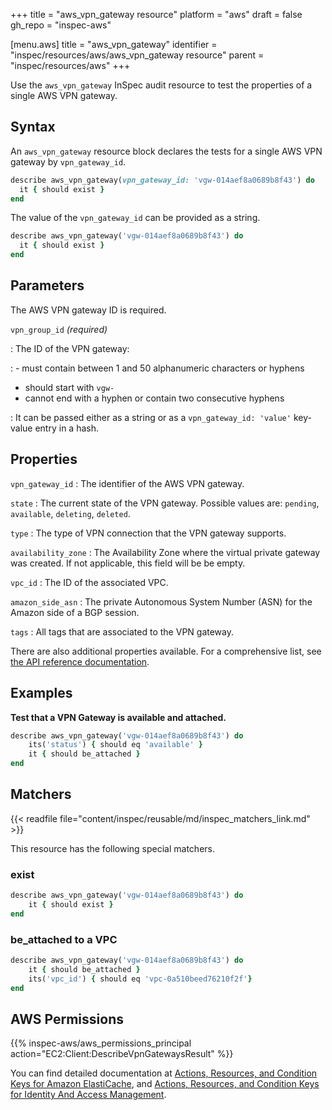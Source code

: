 +++
title = "aws_vpn_gateway resource"
platform = "aws"
draft = false
gh_repo = "inspec-aws"

[menu.aws]
title = "aws_vpn_gateway"
identifier = "inspec/resources/aws/aws_vpn_gateway resource"
parent = "inspec/resources/aws"
+++

Use the `aws_vpn_gateway` InSpec audit resource to test the properties of a single AWS VPN gateway.

## Syntax

An `aws_vpn_gateway` resource block declares the tests for a single AWS VPN gateway by `vpn_gateway_id`.

```ruby
describe aws_vpn_gateway(vpn_gateway_id: 'vgw-014aef8a0689b8f43') do
  it { should exist }
end
```

The value of the `vpn_gateway_id` can be provided as a string.

```ruby
describe aws_vpn_gateway('vgw-014aef8a0689b8f43') do
  it { should exist }
end
```

## Parameters

The AWS VPN gateway ID is required.

`vpn_group_id` _(required)_

: The ID of the VPN gateway:

: - must contain between 1 and 50 alphanumeric characters or hyphens

- should start with `vgw-`
- cannot end with a hyphen or contain two consecutive hyphens

: It can be passed either as a string or as a `vpn_gateway_id: 'value'` key-value entry in a hash.

## Properties

`vpn_gateway_id`
: The identifier of the AWS VPN gateway.

`state`
: The current state of the VPN gateway. Possible values are: `pending`, `available`, `deleting`, `deleted`.

`type`
: The type of VPN connection that the VPN gateway supports.

`availability_zone`
: The Availability Zone where the virtual private gateway was created. If not applicable, this field will be be empty.

`vpc_id`
: The ID of the associated VPC.

`amazon_side_asn`
: The private Autonomous System Number (ASN) for the Amazon side of a BGP session.

`tags`
: All tags that are associated to the VPN gateway.

There are also additional properties available. For a comprehensive list, see [the API reference documentation](https://docs.aws.amazon.com/sdk-for-ruby/v3/api/Aws/EC2/Types/VpnGateway.html).

## Examples

**Test that a VPN Gateway is available and attached.**

```ruby
describe aws_vpn_gateway('vgw-014aef8a0689b8f43') do
    its('status') { should eq 'available' }
    it { should be_attached }
end
```

## Matchers

{{< readfile file="content/inspec/reusable/md/inspec_matchers_link.md" >}}

This resource has the following special matchers.

### exist

```ruby
describe aws_vpn_gateway('vgw-014aef8a0689b8f43') do
    it { should exist }
end
```

### be_attached to a VPC

```ruby
describe aws_vpn_gateway('vgw-014aef8a0689b8f43') do
    it { should be_attached }
    its('vpc_id') { should eq 'vpc-0a510beed76210f2f'}
end
```

## AWS Permissions

{{% inspec-aws/aws_permissions_principal action="EC2:Client:DescribeVpnGatewaysResult" %}}

You can find detailed documentation at [Actions, Resources, and Condition Keys for Amazon ElastiCache](https://docs.amazonaws.cn/en_us/vpc/latest/userguide/vpc-policy-examples.html), and [Actions, Resources, and Condition Keys for Identity And Access Management](https://docs.aws.amazon.com/IAM/latest/UserGuide/list_identityandaccessmanagement.html).
